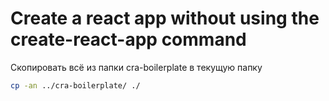 # Create a react app without using the create-react-app command

Cкопировать всё из папки cra-boilerplate в текущую папку

```bash
cp -an ../cra-boilerplate/ ./
```
